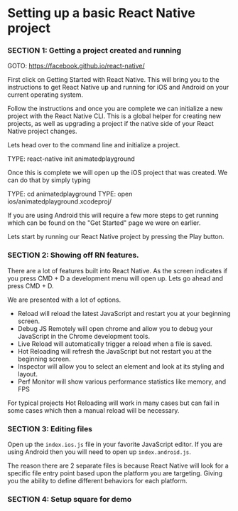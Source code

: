 # Setting up a basic React Native project

### SECTION 1: Getting a project created and running

GOTO: https://facebook.github.io/react-native/

First click on Getting Started with React Native. 
This will bring you to the instructions to get React Native up and running for iOS and Android on your current operating system.

Follow the instructions and once you are complete we can initialize a new project with the React Native CLI.
This is a global helper for creating new projects, as well as upgrading a project if the native side of your React Native project changes.

Lets head over to the command line and initialize a project.

TYPE: react-native init animatedplayground

Once this is complete we will open up the iOS project that was created.
We can do that by simply typing

TYPE: cd animatedplayground
TYPE: open ios/animatedplayground.xcodeproj/

If you are using Android this will require a few more steps to get running which can be found on the "Get Started" page we were on earlier.

Lets start by running our React Native project by pressing the Play button.


### SECTION 2: Showing off RN features.

There are a lot of features built into React Native. As the screen indicates if you press CMD + D a development menu will open up.
Lets go ahead and press CMD + D.

We are presented with a lot of options. 
- Reload will reload the latest JavaScript and restart you at your beginning screen.
- Debug JS Remotely will open chrome and allow you to debug your JavaScript in the Chrome development tools.
- Live Reload will automatically trigger a reload when a file is saved.
- Hot Reloading will refresh the JavaScript but not restart you at the beginning screen.
- Inspector will allow you to select an element and look at its styling and layout.
- Perf Monitor will show various performance statistics like memory, and FPS

For typical projects Hot Reloading will work in many cases but can fail in some cases which then a manual reload will be necessary.

### SECTION 3: Editing files
Open up the `index.ios.js` file in your favorite JavaScript editor. 
If you are using Android then you will need to open up `index.android.js`. 

The reason there are 2 separate files is because React Native will look for a specific file entry point based upon the platform you are targeting. 
Giving you the ability to define different behaviors for each platform.

### SECTION 4: Setup square for demo
